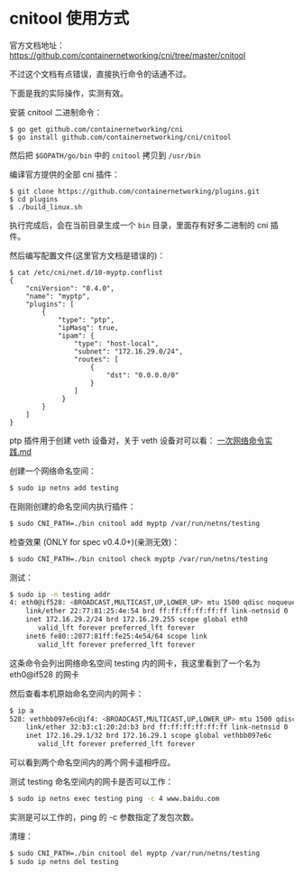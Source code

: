 # cnitool 使用方式

官方文档地址：https://github.com/containernetworking/cni/tree/master/cnitool

不过这个文档有点错误，直接执行命令的话通不过。

下面是我的实际操作，实测有效。



安装 cnitool 二进制命令：

```
$ go get github.com/containernetworking/cni
$ go install github.com/containernetworking/cni/cnitool
```

然后把 `$GOPATH/go/bin` 中的 `cnitool` 拷贝到 `/usr/bin`



编译官方提供的全部 cni 插件：

```
$ git clone https://github.com/containernetworking/plugins.git
$ cd plugins
$ ./build_linux.sh
```

执行完成后，会在当前目录生成一个 `bin` 目录，里面存有好多二进制的 cni 插件。



然后编写配置文件(这里官方文档是错误的)：

```
$ cat /etc/cni/net.d/10-myptp.conflist
{
    "cniVersion": "0.4.0",
    "name": "myptp",
    "plugins": [
        {
            "type": "ptp",
            "ipMasq": true,
            "ipam": {
                "type": "host-local",
                "subnet": "172.16.29.0/24",
                "routes": [
                    {
                        "dst": "0.0.0.0/0"
                    }
                ]
             }
        }
    ]
}
```

ptp 插件用于创建 veth 设备对，关于 veth 设备对可以看： [一次网络命令实践.md](../../../../Linux/Shell/一次网络命令实践.md) 



创建一个网络命名空间：

```bash
$ sudo ip netns add testing
```



在刚刚创建的命名空间内执行插件：

```bash
$ sudo CNI_PATH=./bin cnitool add myptp /var/run/netns/testing
```



检查效果 (ONLY for spec v0.4.0+)(亲测无效)：

```bash
$ sudo CNI_PATH=./bin cnitool check myptp /var/run/netns/testing
```



测试：

```bash
$ sudo ip -n testing addr
4: eth0@if528: <BROADCAST,MULTICAST,UP,LOWER_UP> mtu 1500 qdisc noqueue state UP group default 
    link/ether 22:77:81:25:4e:54 brd ff:ff:ff:ff:ff:ff link-netnsid 0
    inet 172.16.29.2/24 brd 172.16.29.255 scope global eth0
       valid_lft forever preferred_lft forever
    inet6 fe80::2077:81ff:fe25:4e54/64 scope link 
       valid_lft forever preferred_lft forever
```

这条命令会列出网络命名空间 testing 内的网卡，我这里看到了一个名为 eth0@if528 的网卡

然后查看本机原始命名空间内的网卡：

```bash
$ ip a
528: vethbb097e6c@if4: <BROADCAST,MULTICAST,UP,LOWER_UP> mtu 1500 qdisc noqueue state UP group default 
    link/ether 32:b3:c1:20:2d:b3 brd ff:ff:ff:ff:ff:ff link-netnsid 0
    inet 172.16.29.1/32 brd 172.16.29.1 scope global vethbb097e6c
       valid_lft forever preferred_lft forever
```

可以看到两个命名空间内的两个网卡遥相呼应。



测试 testing 命名空间内的网卡是否可以工作：

```bash
$ sudo ip netns exec testing ping -c 4 www.baidu.com
```

实测是可以工作的，ping 的 -c 参数指定了发包次数。



清理：

```bash
$ sudo CNI_PATH=./bin cnitool del myptp /var/run/netns/testing
$ sudo ip netns del testing
```














